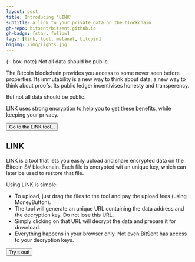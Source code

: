 ```yaml
---
layout: post
title: Introducing 'LINK'
subtitle: a link to your private data on the blockchain
gh-repo: bitsent/bitsent.github.io
gh-badge: [star, follow]
tags: [link, tool, metanet, bitcoin]
bigimg: /img/lights.jpg
---
```


{: .box-note}
Not all data should be public.

The Bitcoin blockchain provides you access to some never seen before properties.
Its immutability is a new way to think about data, a new way to think about proofs.
Its public ledger incentivises honesty and transperency.

But not all data should be public.

LINK uses strong encryption to help you to get these benefits, while keeping your privacy.

[<button> Go to the LINK tool... </button>](https://bitsent.net/link.html)


## LINK

LINK is a tool that lets you easily upload and share encrypted data on the Bitcoin SV blockchain.
Each file is encrypted wit an unique key, which can later be used to restore that file.

Using LINK is simple:
- To upload, just drag the files to the tool and pay the upload fees (using MoneyButton).
- The tool will generate an unique URL containing the data address and the decryption key. Do not lose this URL.
- Simply clicking on that URL will decrypt the data and prepare it for download.
- Everything happens in your browser only. Not even BitSent has access to your decryption keys.

[<button> Try it out! </button>](https://bitsent.net/link.html)
